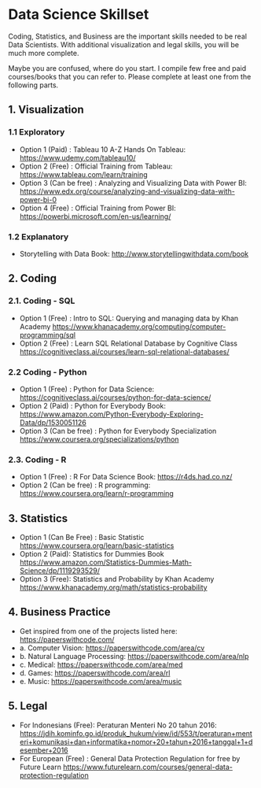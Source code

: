# Data Science Skillset 

Coding, Statistics, and Business are the important skills needed to be real Data Scientists. With additional visualization and legal skills, you will be much more complete. 

Maybe you are confused, where do you start. I compile few free and paid courses/books that you can refer to. Please complete at least one from the following parts. 

## 1. Visualization 
### 1.1 Exploratory
- Option 1 (Paid) : Tableau 10 A-Z Hands On Tableau: https://www.udemy.com/tableau10/
- Option 2 (Free) : Official Training from Tableau: https://www.tableau.com/learn/training
- Option 3 (Can be free) : Analyzing and Visualizing Data with Power BI: https://www.edx.org/course/analyzing-and-visualizing-data-with-power-bi-0
- Option 4 (Free) : Official Training from Power BI: https://powerbi.microsoft.com/en-us/learning/
### 1.2 Explanatory
- Storytelling with Data Book: http://www.storytellingwithdata.com/book

## 2. Coding 
### 2.1. Coding - SQL 
- Option 1 (Free) : Intro to SQL: Querying and managing data by Khan Academy https://www.khanacademy.org/computing/computer-programming/sql
- Option 2 (Free) : Learn SQL Relational Database by Cognitive Class https://cognitiveclass.ai/courses/learn-sql-relational-databases/

### 2.2 Coding - Python 
- Option 1 (Free) : Python for Data Science: https://cognitiveclass.ai/courses/python-for-data-science/
- Option 2 (Paid) : Python for Everybody Book: https://www.amazon.com/Python-Everybody-Exploring-Data/dp/1530051126 
- Option 3 (Can be free) : Python for Everybody Specialization https://www.coursera.org/specializations/python

### 2.3. Coding - R 
- Option 1 (Free) : R For Data Science Book: https://r4ds.had.co.nz/
- Option 2 (Can be free) : R programming: https://www.coursera.org/learn/r-programming

## 3. Statistics 
- Option 1 (Can Be Free) : Basic Statistic https://www.coursera.org/learn/basic-statistics
- Option 2 (Paid): Statistics for Dummies Book https://www.amazon.com/Statistics-Dummies-Math-Science/dp/1119293529/
- Option 3 (Free): Statistics and Probability by Khan Academy https://www.khanacademy.org/math/statistics-probability

## 4. Business Practice

- Get inspired from one of the projects listed here: https://paperswithcode.com/
- a. Computer Vision: https://paperswithcode.com/area/cv
- b. Natural Language Processing: https://paperswithcode.com/area/nlp
- c. Medical: https://paperswithcode.com/area/med
- d. Games: https://paperswithcode.com/area/rl
- e. Music: https://paperswithcode.com/area/music 

## 5. Legal 
- For Indonesians (Free): Peraturan Menteri No 20 tahun 2016: https://jdih.kominfo.go.id/produk_hukum/view/id/553/t/peraturan+menteri+komunikasi+dan+informatika+nomor+20+tahun+2016+tanggal+1+desember+2016
- For European (Free) : General Data Protection Regulation for free by Future Learn 
https://www.futurelearn.com/courses/general-data-protection-regulation

